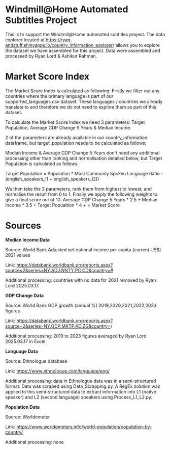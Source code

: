 # Windmill@Home Automated Subtitles Project
This is to support the Windmill@Home automated subtitles project. 
The data explorer located at https://ryan-andstuff.shinyapps.io/country_information_explorer/ allows you to explore the dataset we have assembled for this project. 
Data were assembled and processed by Ryan Lord & Ashikur Rahman. 

# Market Score Index

The Market Score Index is calculated as following: 
Firstly we filter out any countries where the primary language is part of our supported_languages.csv dataset. These languages / countries we already translate to and therefore we do not need to explore them as part of this dataset. 

To calculate the Market Score Index we need 3 parameters: Target Population, Average GDP Change 5 Years & Median Income. 
 
2 of the parameters are already available in our country_information dataframe, but target_population needs to be calculated as follows: 

Median Income & Average GDP Change 5 Years don't need any additional processing other than ranking and normalisation detailed below, but Target Population is calculated as follows: 

Target Population = Population * Most Commonly Spoken Language Ratio - (english_speakers_l1 + english_speakers_l2))

We then take the 3 parameters, rank them from highest to lowest, and normalise the result from 0 to 1. Finally we apply the following weights to give a final score out of 10: 
Average GDP Change 5 Years * 2.5 + 
Median Income * 3.5 + 
Target Popualtion * 4 + 
= Market Score


# Sources

**Median Income Data**

Source: World Bank Adjusted net national income per capita (current US$) 2021 values

Link: https://databank.worldbank.org/reports.aspx?source=2&series=NY.ADJ.NNTY.PC.CD&country=#

Additional processing: countries with no data for 2021 removed by Ryan Lord 2025.03.17. 

**GDP Change Data**

Source: World Bank GDP growth (annual %) 2019,2020,2021,2022,2023 figures

Link: https://databank.worldbank.org/reports.aspx?source=2&series=NY.GDP.MKTP.KD.ZG&country=)

Additional processing: 2019 to 2023 figures averaged by Ryan Lord 2025.03.17 in Excel. 


**Language Data**

Source: Ethnologue database

Link: https://www.ethnologue.com/language/eng/

Additional processing: data in Ethnologue data was in a semi-structured format. Data was scraped using Data_Scrapping.py. A RegEx solution was applied to this semi-structured data to extract information into L1 (native speaker) and L2 (second language) speakers using Process_L1_L2.py. 

**Population Data**

Source: Worldometer

Link: https://www.worldometers.info/world-population/population-by-country/

Additional processing: none
